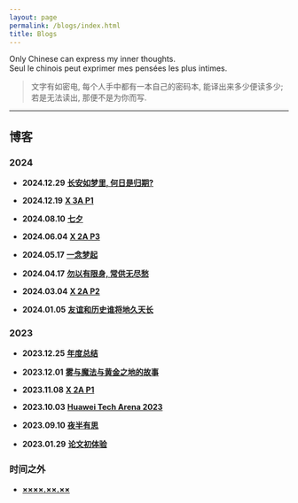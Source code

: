 ```yaml
---
layout: page
permalink: /blogs/index.html
title: Blogs
---
```


Only Chinese can express my inner thoughts.
<br> Seul le chinois peut exprimer mes pensées les plus intimes.

> 文字有如密电, 每个人手中都有一本自己的密码本, 能译出来多少便读多少; 若是无法读出, 那便不是为你而写.

---

## 博客

### 2024

- **2024.12.29** [**长安如梦里, 何日是归期?**](https://zian-chen.github.io/blogs/241229)

- **2024.12.19** [**X 3A P1**](https://zian-chen.github.io/blogs/241219)

- **2024.08.10** [**七夕**](https://zian-chen.github.io/blogs/240810)

- **2024.06.04** [**X 2A P3**](https://zian-chen.github.io/blogs/240604)

- **2024.05.17** [**一念梦起**](https://zian-chen.github.io/blogs/240517)

- **2024.04.17** [**勿以有限身, 常供无尽愁**](https://zian-chen.github.io/blogs/240417)

- **2024.03.04** [**X 2A P2**](https://zian-chen.github.io/blogs/240304)

- **2024.01.05** [**友谊和历史谁将地久天长**](https://zian-chen.github.io/blogs/240105)

### 2023

- **2023.12.25** [**年度总结**](https://zian-chen.github.io/blogs/231225)

- **2023.12.01** [**雾与魔法与黄金之地的故事**](https://zian-chen.github.io/blogs/231201)

- **2023.11.08** [**X 2A P1**](https://zian-chen.github.io/blogs/231108)

- **2023.10.03** [**Huawei Tech Arena 2023**](https://zian-chen.github.io/blogs/231003)

- **2023.09.10** [**夜半有思**](https://zian-chen.github.io/blogs/230910)

- **2023.01.29** [**论文初体验**](https://zian-chen.github.io/blogs/230129)

### 时间之外

- [**××××.××.××**](https://zian-chen.github.io/blogs/xxxxxx)

